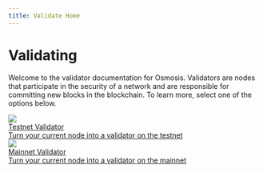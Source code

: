 ```yaml
---
title: Validate Home
---
```


# Validating

Welcome to the validator documentation for Osmosis. Validators are nodes that participate in the security of a network and are responsible for committing new blocks in the blockchain. To learn more, select one of the options below.

<div class="cards twoColumn">
  <a href="/validators/validating-testnet.html" class="card">
    <img src="/img/check-double-solid.svg" class="filter-icon"/>
    <div class="title">
      Testnet Validator
    </div>
    <div class="text">
      Turn your current node into a validator on the testnet
    </div>
  </a>
  <a href="/validators/validating-mainnet.html" class="card">
    <img src="/img/check-to-slot-solid.svg" class="filter-icon"/>
    <div class="title">
      Mainnet Validator
    </div>
    <div class="text">
      Turn your current node into a validator on the mainnet
    </div>
  </a>

</div>
